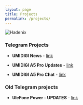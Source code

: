```yaml
---
layout: page
title: Projects
permalink: /projects/
---
```


![Hadenix](http://Hadenix.github.io/images/lKNLXXVsUBM.jpg)

### Telegram Projects
* **UMIDIGI News** - [link](https://t.me/umidigi_news)

* **UMIDIGI A5 Pro Updates** - [link](https://t.me/UMIDIGIA5Pro)

* **UMIDIGI A5 Pro Chat** - [link](https://t.me/umidigia5prochat)

### Old Telegram projects
* **UleFone Power - UPDATES** - [link](https://t.me/ulefonepower1)